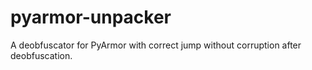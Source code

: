 # pyarmor-unpacker
A deobfuscator for PyArmor with correct jump without corruption after deobfuscation.
